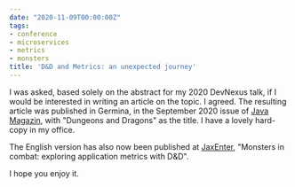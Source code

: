 ```yaml
---
date: "2020-11-09T00:00:00Z"
tags:
- conference
- microservices
- metrics
- monsters
title: 'D&D and Metrics: an unexpected journey'
---
```


I was asked, based solely on the abstract for my 2020 DevNexus talk, if I would be interested in writing an article on the topic. I agreed. The resulting article was published in Germina, in the September 2020 issue of [Java Magazin](https://kiosk.entwickler.de/java-magazin/java-magazin-9-2020/dungeons-dragons/), with "Dungeons and Dragons" as the title. I have a lovely hard-copy in my office.

The English version has also now been published at [JaxEnter](https://jaxenter.com/metrics-dnd-173311.html), "Monsters in combat: exploring application metrics with D&D".

I hope you enjoy it.
